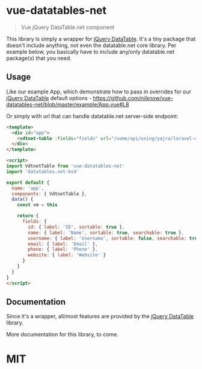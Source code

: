 # vue-datatables-net
> Vue jQuery DataTable.net component 

This library is simply a wrapper for [jQuery DataTable](https://datatables.net/).  It's a tiny package that doesn't include anything, not even the datatable.net core library.  Per example below, you basically have to include any/only datatable.net package(s) that you need.

## Usage
Like our example App, which demonstrate how to pass in overrides for our [jQuery DataTable](https://datatables.net/manual/options) default options - https://github.com/niiknow/vue-datatables-net/blob/master/example/App.vue#L8

Or simply with url that can handle datatable.net server-side endpoint:
```html
<template>
  <div id="app">
    <vdtnet-table :fields="fields" url="/some/api/using/yajra/laravel-datatables/or/similar" />
  </div>
</template>

<script>
import VdtnetTable from 'vue-datatables-net'
import 'datatables.net-bs4'

export default {
  name: 'app',
  components: { VdtnetTable },
  data() {
    const vm = this

    return {
      fields: {
        id: { label: 'ID', sortable: true },
        name: { label: 'Name', sortable: true, searchable: true },
        username: { label: 'Username', sortable: false, searchable: true  },
        email: { label: 'Email' },
        phone: { label: 'Phone' },
        website: { label: 'Website' }
      }
    }
  }
}
</script>
```

## Documentation
Since it's a wrapper, all/most features are provided by the [jQuery DataTable](https://datatables.net/manual/) library.

More documentation for this library, to come.

# MIT
